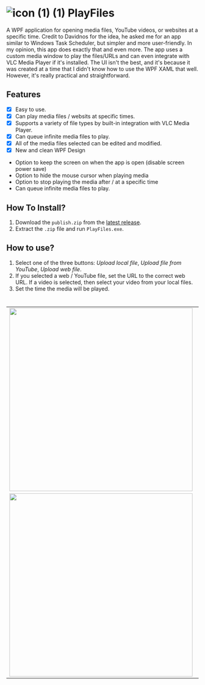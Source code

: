 # ![icon (1) (1)](https://github.com/user-attachments/assets/baeea632-6955-4949-8778-9f0946fb0491) PlayFiles
A WPF application for opening media files, YouTube videos, or websites at a specific time.
Credit to Davidnos for the idea, he asked me for an app similar to Windows Task Scheduler, but simpler and more user-friendly. In my opinion, this app does exactly that and even more.
The app uses a custom media window to play the files/URLs and can even integrate with VLC Media Player if it's installed.
The UI isn't the best, and it's because it was created at a time that I didn't know how to use the WPF XAML that well. However, it's really practical and straightforward.
## Features
- [x] Easy to use.
- [x] Can play media files / websits at specific times.
- [x] Supports a variety of file types by built-in integration with VLC Media Player.
- [x] Can queue infinite media files to play.
- [x] All of the media files selected can be edited and modified.
- [x] New and clean WPF Design
- Option to keep the screen on when the app is open (disable screen power save)
- Option to hide the mouse cursor when playing media
- Option to stop playing the media after / at a specific time
- Can queue infinite media files to play.

## How To Install?
1. Download the `publish.zip` from the [latest release](https://github.com/weezard12/PlayFiles/releases/latest).
2. Extract the `.zip` file and run `PlayFiles.exe`.
## How to use?
1. Select one of the three buttons: *Upload local file*, *Upload file from YouTube*, *Upload web file*.
2. If you selected a web / YouTube file, set the URL to the correct web URL. If a video is selected, then select your video from your local files.
3. Set the time the media will be played.
#


<table>
  <tr>
    <td>
      <a href="https://github.com/user-attachments/assets/602e0ca5-db0f-43d0-8d8f-4e8039c3f374">
        <img width="480" src="https://github.com/user-attachments/assets/602e0ca5-db0f-43d0-8d8f-4e8039c3f374" />
      </a>
    </td>
    <td>
      <a href="https://github.com/user-attachments/assets/bce3b78b-670d-438c-a2ae-27349229e948">
        <img width="480" src="https://github.com/user-attachments/assets/bce3b78b-670d-438c-a2ae-27349229e948" />
      </a>
    </td>
  </tr>
  <tr>
    <td>
      <a href="https://github.com/user-attachments/assets/bd74275b-3bf9-4178-b75f-7f856749cc51">
        <img width="480" src="https://github.com/user-attachments/assets/bd74275b-3bf9-4178-b75f-7f856749cc51" />
      </a>
    </td>
    <td>
      <a href="https://github.com/user-attachments/assets/e1c16c99-5f86-4ed4-b53a-bec2518031eb">
        <img width="480" src="https://github.com/user-attachments/assets/e1c16c99-5f86-4ed4-b53a-bec2518031eb" />
      </a>
    </td>
  </tr>
</table>


